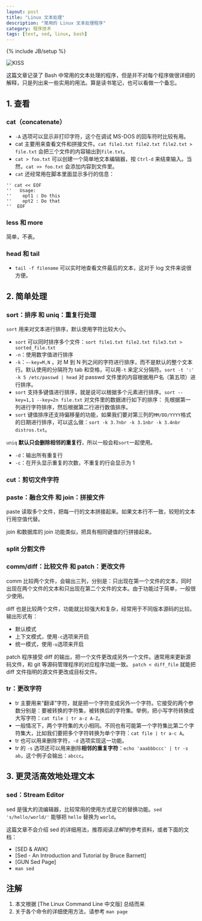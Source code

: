 ```yaml
---
layout: post
title: "Linux 文本处理"
description: "常用的 Linux 文本处理程序"
category: 程序技术 
tags: [text, sed, linux, bash]
---
```

{% include JB/setup %}

![KISS](http://img4.picbed.org/uploads/2014/10/KISS+2.jpg)

这篇文章记录了 Bash 中常用的文本处理的程序，但是并不对每个程序做很详细的解释，只是列出来一些实用的用法。算是读书笔记，也可以看做一个备忘。

## 1. 查看
### cat（concatenate）
+ `-A` 选项可以显示非打印字符，这个在调试 MS-DOS 的回车符时比较有用。
+ cat 主要用来查看文件和拼接文件。`cat file1.txt file2.txt file2.txt > file.txt` 会把三个文件的内容输出到`file.txt`。
+ `cat > foo.txt` 可以创建一个简单地文本编辑器，按 `Ctrl-d` 来结束输入。当然，`cat >> foo.txt` 会添加内容到文件里。
+ `cat` 还经常用在脚本里面显示多行的信息：

```
'' cat << EOF
''   Usage:
''    opt1 : Do this
''    opt2 : Do that
''  EOF
```
### less 和 more
简单，不表。

### head 和 tail
+ `tail -f filename` 可以实时地查看文件最后的文本，这对于 log 文件来说很方便。

## 2. 简单处理
### sort：排序 和 uniq：重复行处理

`sort` 用来对文本进行排序，默认使用字符比较大小。

+ `sort` 可以同时排序多个文件：`sort file1.txt file2.txt file3.txt > sorted_file.txt`
+ `-n`：使用数字值进行排序
+ `-k`：`—-key=M,N` ，对 M 到 N 列之间的字符进行排序，而不是默认的整个文本行。默认使用的分隔符为 tab 和空格，可以用`-t` 来定义分隔符。`sort -t ':' -k 5 /etc/passwd | head` 对 passwd 文件里的内容根据用户名（第五项）进行排序。
+ `sort` 支持多键值进行排序，就是说可以根据多个元素进行排序。`sort --key=1,1 --key=2n file.txt` 对文件里的数据进行如下的排序： 先根据第一列进行字符排序，然后根据第二行进行数值排序。
+ `sort` 键值排序还支持偏移量的功能，如果我们要对第三列的`MM/DD/YYYY`格式的日期进行排序，可以这么做：`sort -k 3.7nbr -k 3.1nbr -k 3.4nbr distros.txt`。


`uniq` **默认只会删除相邻的重复行**，所以一般会和`sort`一起使用。
+ `-d`：输出所有重复行
+ `-c`：在开头显示重复的次数，不重复的行会显示为 1

### cut：剪切文件字符

### paste：融合文件 和 join：拼接文件

paste 读取多个文件，把每一行的文本拼接起来。如果文本行不一致，较短的文本行用空值代替。

join 和数据库的 join 功能类似，把具有相同键值的行拼接起来。
### split 分割文件

### comm/diff：比较文件 和 patch：更改文件
comm 比较两个文件，会输出三列，分别是：只出现在第一个文件的文本，同时出现在两个文件的文本和只出现在第二个文件的文本。由于功能过于简单，一般很少使用。

diff 也是比较两个文件，功能就比较强大和复杂，经常用于不同版本源码的比较。输出形式有：
+ 默认模式
+ 上下文模式，使用`-c`选项来开启
+ 统一模式，使用`-u`选项来开启

patch 程序接受 diff 的输出，把一个文件更改成另外一个文件。通常用来更新源码文件，和 git 等源码管理程序的对应程序功能一致。
`patch < diff_file` 就能把 diff 文件指明的源文件更改成目标文件。

### tr：更改字符
+ tr 主要用来“翻译”字符，就是把一个字符变成另外一个字符。它接受的两个参数分别是：要被转换的字符集，被转换后的字符集。举例，把小写字符转换成大写字符：`cat file | tr a-z A-Z`。
+ 一般情况下，两个字符集的大小相同。不同也有可能第一个字符集比第二个字符集大，比如我们要把多个字符转换为单个字符：`cat file | tr a-c A`。
+ tr 也可以用来删除字符，`-d` 选项实现这一功能。
+ tr 的 `-s` 选项还可以用来删除**相邻的重复字符**：`echo 'aaabbbccc' | tr -s ab`，这个例子会输出：`abccc`。

## 3. 更灵活高效地处理文本
### sed：Stream Editor 
sed 是强大的流编辑器，比较常用的使用方式是它的替换功能。`sed 's/hello/world/'` 能够把 `hello` 替换为 `world`。

这篇文章不会介绍 sed 的详细用法，推荐阅读*注解1*的参考资料，或者下面的文档：
+ [SED & AWK]
+ [Sed - An Introduction and Tutorial by Bruce Barnett]
+ [GUN Sed Page]
+ `man sed` 
## 注解
1. 本文根据 [The Linux Command Line 中文版] 总结而来
2. 关于各个命令的详细使用方法，请参考 `man page`
